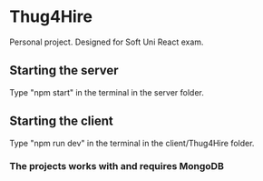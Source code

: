 # Thug4Hire
Personal project. Designed for Soft Uni React exam.

## Starting the server
Type "npm start" in the terminal in the server folder.

## Starting the client
Type "npm run dev" in the terminal in the client/Thug4Hire folder.

### The projects works with and requires MongoDB